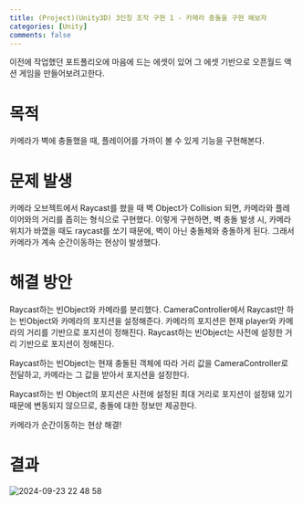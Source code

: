 ```yaml
---
title: (Project)(Unity3D) 3인칭 조작 구현 1 - 카메라 충돌을 구현 해보자
categories: [Unity]
comments: false
---
```


이전에 작업했던 포트폴리오에 마음에 드는 에셋이 있어 그 에셋 기반으로 오픈월드 액션 게임을 만들어보려고한다.

# 목적
카메라가 벽에 충돌했을 때, 플레이어를 가까이 볼 수 있게 기능을 구현해본다.

# 문제 발생
카메라 오브젝트에서 Raycast를 쐈을 때 벽 Object가 Collision 되면, 카메라와 플레이어와의 거리를 좁히는 형식으로 구현했다.
이렇게 구현하면, 벽 충돌 발생 시, 카메라 위치가 바꼈을 때도 raycast를 쏘기 때문에, 벽이 아닌 충돌체와 충돌하게 된다.
그래서 카메라가 계속 순간이동하는 현상이 발생했다.

# 해결 방안
Raycast하는 빈Object와 카메라를 분리했다.
CameraController에서 Raycast만 하는 빈Object와 카메라의 포지션을 설정해준다.
카메라의 포지션은 현재 player와 카메라의 거리를 기반으로 포지션이 정해진다.
Raycast하는 빈Object는 사전에 설정한 거리 기반으로 포지션이 정해진다.

Raycast하는 빈Object는 현재 충돌된 객체에 따라 거리 값을 CameraController로 전달하고, 카메라는 그 값을 받아서 포지션을 설정한다.

Raycast하는 빈 Object의 포지션은 사전에 설정된 최대 거리로 포지션이 설정돼 있기 때문에 변동되지 않으므로, 충돌에 대한 정보만 제공한다.

카메라가 순간이동하는 현상 해결!

# 결과
![2024-09-23 22 48 58](https://github.com/user-attachments/assets/3418ca49-6cf5-42fa-ab34-b54d67b4da2c)


